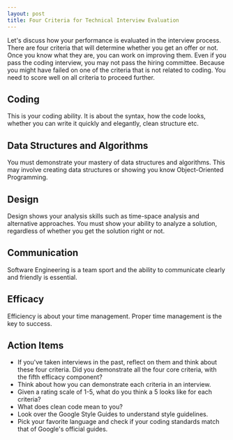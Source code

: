 ```yaml
---
layout: post
title: Four Criteria for Technical Interview Evaluation
---
```


Let's discuss how your performance is evaluated in the interview process. There are four criteria that will determine whether you get an offer or not. Once you know what they are, you can work on improving them. Even if you pass the coding interview, you may not pass the hiring committee. Because you might have failed on one of the criteria that is not related to coding. You need to score well on all criteria to proceed further. 

## Coding

This is your coding ability. It is about the syntax, how the code looks, whether you can write it quickly and elegantly, clean structure etc.

## Data Structures and Algorithms

You must demonstrate your mastery of data structures and algorithms. This may involve creating data structures or showing you know Object-Oriented Programming.

## Design

Design shows your analysis skills such as time-space analysis and alternative approaches. You must show your ability to analyze a solution, regardless of whether you get the solution right or not.

## Communication

Software Engineering is a team sport and the ability to communicate clearly and friendly is essential.  

## Efficacy

Efficiency is about your time management. Proper time management is the key to success.

## Action Items

- If you've taken interviews in the past, reflect on them and think about these four criteria. Did you demonstrate all the four core criteria, with the fifth efficacy component?
- Think about how you can demonstrate each criteria in an interview.  
- Given a rating scale of 1-5, what do you think a 5 looks like for each criteria?  
- What does clean code mean to you?  
- Look over the Google Style Guides to understand style guidelines.  
- Pick your favorite language and check if your coding standards match that of Google's official guides.  

